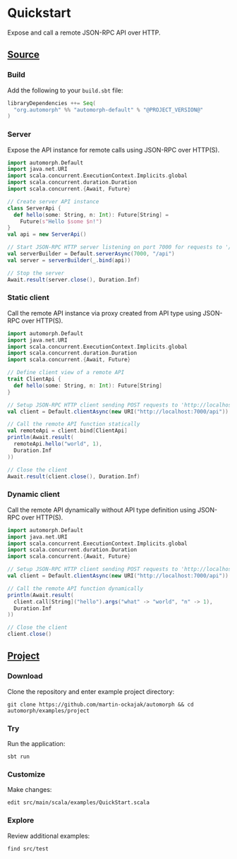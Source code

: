 # Quickstart

Expose and call a remote JSON-RPC API over HTTP.

## [Source](../../examples/project/src/main/scala/examples/QuickStart.scala)

### Build

Add the following to your `build.sbt` file:

```scala
libraryDependencies ++= Seq(
  "org.automorph" %% "automorph-default" % "@PROJECT_VERSION@"
)
```

### Server

Expose the API instance for remote calls using JSON-RPC over HTTP(S).

```scala
import automorph.Default
import java.net.URI
import scala.concurrent.ExecutionContext.Implicits.global
import scala.concurrent.duration.Duration
import scala.concurrent.{Await, Future}

// Create server API instance
class ServerApi {
  def hello(some: String, n: Int): Future[String] =
    Future(s"Hello $some $n!")
}
val api = new ServerApi()

// Start JSON-RPC HTTP server listening on port 7000 for requests to '/api'
val serverBuilder = Default.serverAsync(7000, "/api")
val server = serverBuilder(_.bind(api))

// Stop the server
Await.result(server.close(), Duration.Inf)
```

### Static client

Call the remote API instance via proxy created from API type using JSON-RPC over HTTP(S).

```scala
import automorph.Default
import java.net.URI
import scala.concurrent.ExecutionContext.Implicits.global
import scala.concurrent.duration.Duration
import scala.concurrent.{Await, Future}

// Define client view of a remote API
trait ClientApi {
  def hello(some: String, n: Int): Future[String]
}

// Setup JSON-RPC HTTP client sending POST requests to 'http://localhost:7000/api'
val client = Default.clientAsync(new URI("http://localhost:7000/api"))

// Call the remote API function statically
val remoteApi = client.bind[ClientApi]
println(Await.result(
  remoteApi.hello("world", 1),
  Duration.Inf
))

// Close the client
Await.result(client.close(), Duration.Inf)
```

### Dynamic client

Call the remote API dynamically without API type definition using JSON-RPC over HTTP(S).

```scala
import automorph.Default
import java.net.URI
import scala.concurrent.ExecutionContext.Implicits.global
import scala.concurrent.duration.Duration
import scala.concurrent.{Await, Future}

// Setup JSON-RPC HTTP client sending POST requests to 'http://localhost:7000/api'
val client = Default.clientAsync(new URI("http://localhost:7000/api"))

// Call the remote API function dynamically
println(Await.result(
  client.call[String]("hello").args("what" -> "world", "n" -> 1),
  Duration.Inf
))

// Close the client
client.close()
```

## [Project](https://github.com/martin-ockajak/automorph/examples/project)

### Download

Clone the repository and enter example project directory:

```shell
git clone https://github.com/martin-ockajak/automorph && cd automorph/examples/project
```

### Try

Run the application:

```shell
sbt run
```

### Customize

Make changes:

```shell
edit src/main/scala/examples/QuickStart.scala
```

### Explore

Review additional examples:
```shell
find src/test
```

